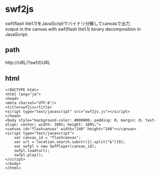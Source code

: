 swf2js
======
swf(flash lite1.1)をJavaScriptでバイナリ分解してcanvasで出力  
output in the canvas with swf(flash lite1.1) binary decomposition in JavaScript.


path
------
http://URL/?swfのURL

html
------
`<!DOCTYPE html>`  
`<html lang="ja">`  
`<head>`  
`<meta charset="UTF-8"/>`  
`<title>swf2js</title>`  
`<script type="text/javascript" src="swf2js.js"></script>`  
`</head>`  
`<body style="background-color: #000000; padding: 0; margin: 0; text-align: center; width: 100%; height: 100%;">`  
`<canvas id="flashcanvas" width="240" height="240"></canvas>`  
`<script type="text/javascript">`  
`    var canvas_id = "flashcanvas";`  
`    var url = location.search.substr(1).split("&")[0];`  
`    var swfpl = new SwfPlayer(canvas_id);`  
`    swfpl.load(url);`  
`    swfpl.play();`  
`</script>`  
`</body>`  
`</html>`

